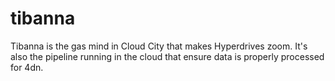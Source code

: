 # tibanna
Tibanna is the gas mind in Cloud City that makes Hyperdrives zoom.  It's also the pipeline running in the cloud that ensure data is properly processed for 4dn.
